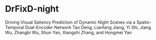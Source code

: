 # DrFixD-night

Driving Visual Saliency Prediction of Dynamic Night Scenes via a Spatio-Temporal Dual-Encoder Network
Tao Deng, Lianfang Jiang, Yi Shi, Jiang Wu, Zhangbi Wu, Shun Yan, Xiangshi Zhang, and Hongmei Yan
